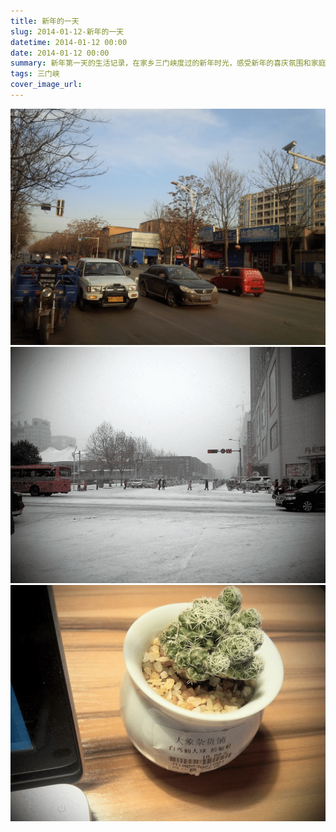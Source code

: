 ```yaml
---
title: 新年的一天
slug: 2014-01-12-新年的一天
datetime: 2014-01-12 00:00
date: 2014-01-12 00:00
summary: 新年第一天的生活记录，在家乡三门峡度过的新年时光，感受新年的喜庆氛围和家庭温暖。
tags: 三门峡
cover_image_url: 
---
```

![11607-1pej5i5mtxq.png](../assets/2019/09/2094035126.png)
![80532-2w5kved7zdw.png](../assets/2019/09/4147370129.png)
![79068-o8b4h0na6r.png](../assets/2019/09/2289859926.png)